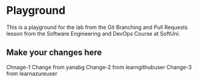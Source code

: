 # Playground
This is a playground for the lab from the Git Branching and Pull Requests lesson from the Software Engineering and DevOps Course at SoftUni.

## Make your changes here
Chnage-1
Change from yanabg
Change-2 from learngithubuser
Change-3 from learnazureuser

